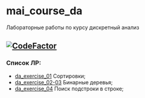 # mai_course_da

Лабораторные работы по курсу дискретный анализ

[![CodeFactor](https://www.codefactor.io/repository/github/reterer/mai_course_da/badge/main)](https://www.codefactor.io/repository/github/reterer/mai_course_da/overview/main)
---
### Список ЛР:
* [da_exercise_01](https://github.com/Reterer/mai_course_oop/tree/main/oop_exercise_01) Сортировки;
* [da_exercise_02-03](https://github.com/Reterer/mai_course_oop/tree/main/oop_exercise_02) Бинарные деревья;
* [da_exercise_04](https://github.com/Reterer/mai_course_oop/tree/main/oop_exercise_03) Поиск подстроки в строке;
